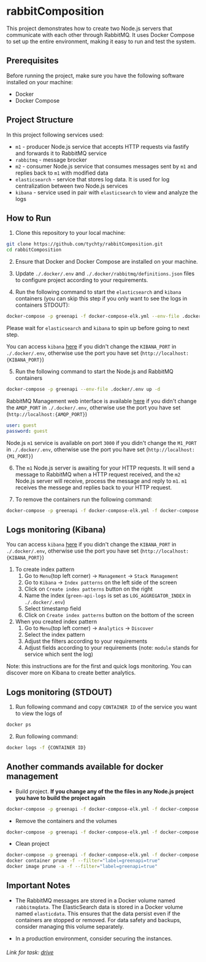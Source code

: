 # rabbitComposition

This project demonstrates how to create two Node.js servers that communicate with each other through RabbitMQ. It uses Docker Compose to set up the entire environment, making it easy to run and test the system.

## Prerequisites

Before running the project, make sure you have the following software installed on your machine:

- Docker
- Docker Compose

## Project Structure

In this project following services used:

* `m1` - producer Node.js service that accepts HTTP requests via fastify and forwards it to RabbitMQ service
* `rabbitmq` - message brocker
* `m2` - consumer Node.js service that consumes messages sent by `m1` and replies back to `m1` with modified data
* `elasticsearch` - service that stores log data. It is used for log centralization between two Node.js services
* `kibana` - service used in pair with `elasticsearch` to view and analyze the logs

## How to Run

1. Clone this repository to your local machine:

```sh
git clone https://github.com/tychty/rabbitComposition.git
cd rabbitComposition
```

2. Ensure that Docker and Docker Compose are installed on your machine.

3. Update `./.docker/.env` and `./.docker/rabbitmq/definitions.json` files to configure project according to your requirements.

4. Run the following command to start the `elasticsearch` and `kibana` containers (you can skip this step if you only want to see the logs in containers STDOUT):
```sh
docker-compose -p greenapi -f docker-compose-elk.yml --env-file .docker/.env up -d
```

Please wait for `elasticsearch` and `kibana` to spin up before going to next step.

You can access `kibana` [here](http://localhost:5601) if you didn't change the `KIBANA_PORT` in `./.docker/.env`, otherwise use the port you have set (`http://localhost:{KIBANA_PORT}`)

5. Run the following command to start the Node.js and RabbitMQ containers
```sh
docker-compose -p greenapi --env-file .docker/.env up -d
```

RabbitMQ Management web interface is available [here](http://localhost:15672) if you didn't change the `AMQP_PORT` in `./.docker/.env`, otherwise use the port you have set (`http://localhost:{AMQP_PORT}`)
```yaml
user: guest
password: guest
```

Node.js `m1` service is available on port `3000`  if you didn't change the `M1_PORT` in `./.docker/.env`, otherwise use the port you have set (`http://localhost:{M1_PORT}`)


6. The `m1` Node.js server is awaiting for your HTTP requests. It will send a message to RabbitMQ when a HTTP request received, and the `m2` Node.js server will receive, process the message and reply to `m1`. `m1` receives the messege and replies back to your HTTP request.

7. To remove the containers run the following command:
```sh
docker-compose -p greenapi -f docker-compose-elk.yml -f docker-compose.yml --env-file .docker/.env down
```

## Logs monitoring (Kibana)

You can access `kibana` [here](http://localhost:5601) if you didn't change the `KIBANA_PORT` in `./.docker/.env`, otherwise use the port you have set (`http://localhost:{KIBANA_PORT}`)

1. To create index pattern
    1. Go to `Menu`(top left corner) -> `Management` -> `Stack Management`
    2. Go to `Kibana` -> `Index patterns` on the left side of the screen
    3. Click on `Create index patterns` button on the right
    4. Name the index (`green-api-logs` is set as `LOG_AGGREGATOR_INDEX` in `./.docker/.env`)
    5. Select timestamp field
    6. Click on `Create index patterns` button on the bottom of the screen
2. When you created index pattern
    1. Go to `Menu`(top left corner) -> `Analytics` -> `Discover`
    2. Select the index pattern
    3. Adjust the filters according to your requirements
    4. Adjust fields according to your requirements (note: `module` stands for service which sent the log)

Note: this instructions are for the first and quick logs monitoring. You can discover more on Kibana to create better analytics.

## Logs monitoring (STDOUT)

1. Run following command and copy `CONTAINER ID` of the service you want to view the logs of
```sh
docker ps
```

2. Run following command:
```sh
docker logs -f {CONTAINER ID}
```

## Another commands available for docker management
* Build project. **If you change any of the the files in any Node.js project you have to build the project again**
```sh
docker-compose -p greenapi -f docker-compose-elk.yml -f docker-compose.yml --env-file .docker/.env build
```

* Remove the containers and the volumes
```sh
docker-compose -p greenapi -f docker-compose-elk.yml -f docker-compose.yml --env-file .docker/.env down -v
```

* Clean project
```sh
docker-compose -p greenapi -f docker-compose-elk.yml -f docker-compose.yml --env-file .docker/.env down -v
docker container prune -f --filter="label=greenapi=true"
docker image prune -a -f --filter="label=greenapi=true"
```

## Important Notes

- The RabbitMQ messages are stored in a Docker volume named `rabbitmqdata`. The ElasticSearch data is stored in a Docker volume named `elasticdata`. This ensures that the data persist even if the containers are stopped or removed. For data safety and backups, consider managing this volume separately.

- In a production environment, consider securing the instances.



###### Link for task: [drive](https://drive.google.com/file/d/17HF59pZHCDlM81sumYA1VroSDTXPJRZk/view?usp=sharing)